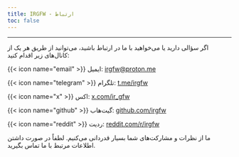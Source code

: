 ```yaml
---
title: IRGFW - ارتباط
toc: false
---
```

---

اگر سؤالی دارید یا می‌خواهید با ما در ارتباط باشید، می‌توانید از طریق هر یک از کانال‌های زیر اقدام کنید:


{{< icon name="email" >}} ایمیل: [irgfw@proton.me](mailto:irgfw@proton.me)

{{< icon name="telegram" >}} تلگرام: [t.me/irgfw](https://t.me/irgfw)

{{< icon name="x" >}} اکس: [x.com/ir_gfw](https://x.com/ir_gfw)

{{< icon name="github" >}} گیت‌هاب: [github.com/irgfw](https://github.com/irgfw)

{{< icon name="reddit" >}} ردیت: [reddit.com/r/irgfw](https://www.reddit.com/r/irgfw)


ما از نظرات و مشارکت‌های شما بسیار قدردانی می‌کنیم. لطفاً در صورت داشتن اطلاعات مرتبط با ما تماس بگیرید.
